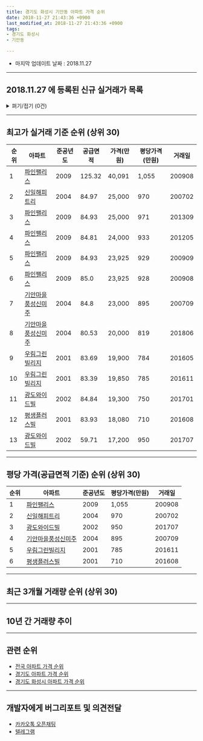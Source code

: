 ```yaml
---
title: 경기도 화성시 기안동 아파트 가격 순위
date: 2018-11-27 21:43:36 +0900
last_modified_at: 2018-11-27 21:43:36 +0900
tags:
- 경기도 화성시
- 기안동

---
```


* 마지막 업데이트 날짜 : 2018.11.27

---

## 2018.11.27 에 등록된 신규 실거래가 목록

<details>
<summary>펴기/접기 (0건)</summary>
<div markdown="1">

|아파트|준공년도|공급면적|가격(만원)|평당가격(만원)|거래일|
|---|---|---|---|---|---|
|없음||||||


</div>
</details>

---

## 최고가 실거래 기준 순위 (상위 30)


|순위|아파트|준공년도|공급면적|가격(만원)|평당가격(만원)|거래일|
|---|---|---|---|---|---|---|
|1|[파인팰리스](https://search.naver.com/search.naver?query=%EA%B2%BD%EA%B8%B0%EB%8F%84+%ED%99%94%EC%84%B1%EC%8B%9C+%EA%B8%B0%EC%95%88%EB%8F%99+%ED%8C%8C%EC%9D%B8%ED%8C%B0%EB%A6%AC%EC%8A%A4)|2009|125.32|40,091|1,055|200908|
|2|[신일해피트리](https://search.naver.com/search.naver?query=%EA%B2%BD%EA%B8%B0%EB%8F%84+%ED%99%94%EC%84%B1%EC%8B%9C+%EA%B8%B0%EC%95%88%EB%8F%99+%EC%8B%A0%EC%9D%BC%ED%95%B4%ED%94%BC%ED%8A%B8%EB%A6%AC)|2004|84.97|25,000|970|200702|
|3|[파인팰리스](https://search.naver.com/search.naver?query=%EA%B2%BD%EA%B8%B0%EB%8F%84+%ED%99%94%EC%84%B1%EC%8B%9C+%EA%B8%B0%EC%95%88%EB%8F%99+%ED%8C%8C%EC%9D%B8%ED%8C%B0%EB%A6%AC%EC%8A%A4)|2009|84.93|25,000|971|201309|
|4|[파인팰리스](https://search.naver.com/search.naver?query=%EA%B2%BD%EA%B8%B0%EB%8F%84+%ED%99%94%EC%84%B1%EC%8B%9C+%EA%B8%B0%EC%95%88%EB%8F%99+%ED%8C%8C%EC%9D%B8%ED%8C%B0%EB%A6%AC%EC%8A%A4)|2009|84.81|24,000|933|201205|
|5|[파인팰리스](https://search.naver.com/search.naver?query=%EA%B2%BD%EA%B8%B0%EB%8F%84+%ED%99%94%EC%84%B1%EC%8B%9C+%EA%B8%B0%EC%95%88%EB%8F%99+%ED%8C%8C%EC%9D%B8%ED%8C%B0%EB%A6%AC%EC%8A%A4)|2009|84.93|23,925|929|200909|
|6|[파인팰리스](https://search.naver.com/search.naver?query=%EA%B2%BD%EA%B8%B0%EB%8F%84+%ED%99%94%EC%84%B1%EC%8B%9C+%EA%B8%B0%EC%95%88%EB%8F%99+%ED%8C%8C%EC%9D%B8%ED%8C%B0%EB%A6%AC%EC%8A%A4)|2009|85.0|23,925|928|200908|
|7|[기안마을풍성신미주](https://search.naver.com/search.naver?query=%EA%B2%BD%EA%B8%B0%EB%8F%84+%ED%99%94%EC%84%B1%EC%8B%9C+%EA%B8%B0%EC%95%88%EB%8F%99+%EA%B8%B0%EC%95%88%EB%A7%88%EC%9D%84%ED%92%8D%EC%84%B1%EC%8B%A0%EB%AF%B8%EC%A3%BC)|2004|84.8|23,000|895|200709|
|8|[기안마을풍성신미주](https://search.naver.com/search.naver?query=%EA%B2%BD%EA%B8%B0%EB%8F%84+%ED%99%94%EC%84%B1%EC%8B%9C+%EA%B8%B0%EC%95%88%EB%8F%99+%EA%B8%B0%EC%95%88%EB%A7%88%EC%9D%84%ED%92%8D%EC%84%B1%EC%8B%A0%EB%AF%B8%EC%A3%BC)|2004|80.53|20,000|819|201806|
|9|[우림그린빌리지](https://search.naver.com/search.naver?query=%EA%B2%BD%EA%B8%B0%EB%8F%84+%ED%99%94%EC%84%B1%EC%8B%9C+%EA%B8%B0%EC%95%88%EB%8F%99+%EC%9A%B0%EB%A6%BC%EA%B7%B8%EB%A6%B0%EB%B9%8C%EB%A6%AC%EC%A7%80)|2001|83.69|19,900|784|201605|
|10|[우림그린빌리지](https://search.naver.com/search.naver?query=%EA%B2%BD%EA%B8%B0%EB%8F%84+%ED%99%94%EC%84%B1%EC%8B%9C+%EA%B8%B0%EC%95%88%EB%8F%99+%EC%9A%B0%EB%A6%BC%EA%B7%B8%EB%A6%B0%EB%B9%8C%EB%A6%AC%EC%A7%80)|2001|83.39|19,850|785|201611|
|11|[광도와이드빌](https://search.naver.com/search.naver?query=%EA%B2%BD%EA%B8%B0%EB%8F%84+%ED%99%94%EC%84%B1%EC%8B%9C+%EA%B8%B0%EC%95%88%EB%8F%99+%EA%B4%91%EB%8F%84%EC%99%80%EC%9D%B4%EB%93%9C%EB%B9%8C)|2002|84.84|19,300|750|201701|
|12|[평생플러스빌](https://search.naver.com/search.naver?query=%EA%B2%BD%EA%B8%B0%EB%8F%84+%ED%99%94%EC%84%B1%EC%8B%9C+%EA%B8%B0%EC%95%88%EB%8F%99+%ED%8F%89%EC%83%9D%ED%94%8C%EB%9F%AC%EC%8A%A4%EB%B9%8C)|2001|83.93|18,080|710|201608|
|13|[광도와이드빌](https://search.naver.com/search.naver?query=%EA%B2%BD%EA%B8%B0%EB%8F%84+%ED%99%94%EC%84%B1%EC%8B%9C+%EA%B8%B0%EC%95%88%EB%8F%99+%EA%B4%91%EB%8F%84%EC%99%80%EC%9D%B4%EB%93%9C%EB%B9%8C)|2002|59.71|17,200|950|201707|


---

## 평당 가격(공급면적 기준) 순위 (상위 30)


|순위|아파트|준공년도|평당가격(만원)|거래일|
|---|---|---|---|---|
|1|[파인팰리스](https://search.naver.com/search.naver?query=%EA%B2%BD%EA%B8%B0%EB%8F%84+%ED%99%94%EC%84%B1%EC%8B%9C+%EA%B8%B0%EC%95%88%EB%8F%99+%ED%8C%8C%EC%9D%B8%ED%8C%B0%EB%A6%AC%EC%8A%A4)|2009|1,055|200908|
|2|[신일해피트리](https://search.naver.com/search.naver?query=%EA%B2%BD%EA%B8%B0%EB%8F%84+%ED%99%94%EC%84%B1%EC%8B%9C+%EA%B8%B0%EC%95%88%EB%8F%99+%EC%8B%A0%EC%9D%BC%ED%95%B4%ED%94%BC%ED%8A%B8%EB%A6%AC)|2004|970|200702|
|3|[광도와이드빌](https://search.naver.com/search.naver?query=%EA%B2%BD%EA%B8%B0%EB%8F%84+%ED%99%94%EC%84%B1%EC%8B%9C+%EA%B8%B0%EC%95%88%EB%8F%99+%EA%B4%91%EB%8F%84%EC%99%80%EC%9D%B4%EB%93%9C%EB%B9%8C)|2002|950|201707|
|4|[기안마을풍성신미주](https://search.naver.com/search.naver?query=%EA%B2%BD%EA%B8%B0%EB%8F%84+%ED%99%94%EC%84%B1%EC%8B%9C+%EA%B8%B0%EC%95%88%EB%8F%99+%EA%B8%B0%EC%95%88%EB%A7%88%EC%9D%84%ED%92%8D%EC%84%B1%EC%8B%A0%EB%AF%B8%EC%A3%BC)|2004|895|200709|
|5|[우림그린빌리지](https://search.naver.com/search.naver?query=%EA%B2%BD%EA%B8%B0%EB%8F%84+%ED%99%94%EC%84%B1%EC%8B%9C+%EA%B8%B0%EC%95%88%EB%8F%99+%EC%9A%B0%EB%A6%BC%EA%B7%B8%EB%A6%B0%EB%B9%8C%EB%A6%AC%EC%A7%80)|2001|785|201611|
|6|[평생플러스빌](https://search.naver.com/search.naver?query=%EA%B2%BD%EA%B8%B0%EB%8F%84+%ED%99%94%EC%84%B1%EC%8B%9C+%EA%B8%B0%EC%95%88%EB%8F%99+%ED%8F%89%EC%83%9D%ED%94%8C%EB%9F%AC%EC%8A%A4%EB%B9%8C)|2001|710|201608|


---

## 최근 3개월 거래량 순위 (상위 30)


<div style="width:100%;">
    <canvas id="deal_count_ranking" height="78"></canvas>
</div>


<script>
new Chart(document.getElementById("deal_count_ranking"), {
    type: 'horizontalBar',
    data: {
        labels: ['신일해피트리', '기안마을풍성신미주', '우림그린빌리지', '광도와이드빌', '파인팰리스', '평생플러스빌'],
        datasets: [{
            label: '실거래 수',
            data: [10, 7, 5, 4, 3, 1],
            borderColor: "rgba(255, 0, 128, 1)",
            backgroundColor: "rgba(255, 0, 128, 0.5)",
            fill: false,
        }]
    },
    options: {
        responsive: true,
        title: {
            display: true,
            text: '최근 3개월 거래량 순위'
        },
        tooltips: {
            mode: 'index',
            intersect: false,
            callbacks: {
                title: function(tooltipItems, data) {
                    return "실거래 수:";
                },
                label: function(tooltipItem, data) {
                    return data.labels[tooltipItem.index] + ": " + tooltipItem.xLabel;
                }
            }
        },
        hover: {
            mode: 'nearest',
            intersect: true
        },
        scales: {
            xAxes: [{
                display: true,
                scaleLabel: {
                    display: true,
                    labelString: '실거래 수'
                },
                ticks: {
                    suggestedMin: 0,
                }
            }],
            yAxes: [{
                display: true,
                ticks: {
                    autoSkip: false,
                    callback: function(value, index, values) {
                        if (value.length > 10)
                            return value.substr(0, 8) + "...";
                        else
                            return value;
                    }
                },
                scaleLabel: {
                    display: false,
                }
            }]
        }
    }
});

</script>


---

## 10년 간 거래량 추이


<div style="width:100%;">
    <canvas id="deal_progress" height="300"></canvas>
</div>

<script>
new Chart(document.getElementById("deal_progress"), {
    type: 'line',
    data: {
        labels: ['200811','200812','200901','200902','200903','200904','200905','200906','200907','200908','200909','200910','200911','200912','201001','201002','201003','201004','201005','201006','201007','201008','201009','201010','201011','201012','201101','201102','201103','201104','201105','201106','201107','201108','201109','201110','201111','201112','201201','201202','201203','201204','201205','201206','201207','201208','201209','201210','201211','201212','201301','201302','201303','201304','201305','201306','201307','201308','201309','201310','201311','201312','201401','201402','201403','201404','201405','201406','201407','201408','201409','201410','201411','201412','201501','201502','201503','201504','201505','201506','201507','201508','201509','201510','201511','201512','201601','201602','201603','201604','201605','201606','201607','201608','201609','201610','201611','201612','201701','201702','201703','201704','201705','201706','201707','201708','201709','201710','201711','201712','201801','201802','201803','201804','201805','201806','201807','201808','201809','201810','201811'],
        datasets: [{
            label: '실거래 수',
            pointRadius: 1,
            data: [6, 7, 20, 27, 31, 47, 44, 47, 55, 45, 83, 25, 8, 24, 22, 22, 28, 20, 21, 12, 25, 30, 32, 55, 28, 31, 46, 38, 52, 28, 17, 24, 22, 36, 29, 25, 17, 7, 17, 15, 20, 20, 5, 12, 12, 13, 18, 30, 18, 12, 16, 11, 22, 25, 29, 28, 14, 25, 28, 35, 23, 21, 30, 25, 35, 29, 25, 22, 30, 21, 37, 34, 21, 22, 30, 22, 42, 38, 38, 44, 55, 22, 34, 47, 25, 20, 13, 18, 21, 28, 27, 26, 24, 28, 31, 37, 15, 18, 11, 15, 20, 18, 16, 20, 11, 22, 24, 8, 22, 16, 14, 17, 23, 12, 18, 15, 15, 16, 16, 8, 6],
            borderColor: "rgba(255, 201, 14, 1)",
            backgroundColor: "rgba(255, 201, 14, 0.5)",
            fill: true,
        }]
    },
    options: {
        responsive: true,
        title: {
            display: true,
            text: '10년간 거래량 추이'
        },
        tooltips: {
            mode: 'index',
            intersect: false,
        },
        hover: {
            mode: 'nearest',
            intersect: true
        },
        scales: {
            xAxes: [{
                display: true,
                scaleLabel: {
                    display: true,
                    labelString: '년/월'
                }
            }],
            yAxes: [{
                display: true,
                ticks: {
                    suggestedMin: 0,
                },
                scaleLabel: {
                    display: true,
                    labelString: '실거래 수'
                }
            }]
        }
    }
});

</script>


---

## 관련 순위

- [전국 아파트 가격 순위](https://inasie.github.io/apt-ranking/전국)
- [경기도 아파트 가격 순위](https://inasie.github.io/apt-ranking/경기도)
- [경기도 화성시 아파트 가격 순위](https://inasie.github.io/apt-ranking/경기도-화성시)


---

## 개발자에게 버그리포트 및 의견전달

- [카카오톡 오픈채팅](https://open.kakao.com/o/gLJUAP4)
- [텔레그램](https://t.me/inasie)

